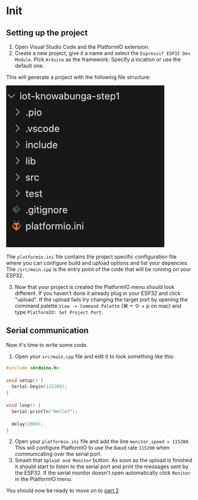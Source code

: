 # Init
## Setting up the project
1. Open Visual Studio Code and the PlatformIO extension.
2. Create a new project, give it a name and select the `Espressif ESP32 Dev Module`. Pick `Arduino` as the framework. Specify a location or use the default one.

This will generate a project with the following file structure:

![](images/project-layout.png)

The `platformio.ini` file contains the project specific configuration file where you can configure build and upload options and list your depencies.
The `/src/main.cpp` is the entry point of the code that will be running on your ESP32.

3. Now that your project is created the PlatformIO menu should look different. If you haven't done it already plug in your ESP32 and click "upload". If the upload fails try changing the target port by opening the command palette `View -> Command Palette` (⌘ + ⇧ + p on mac) and type `PlatformIO: Set Project Port`.

## Serial communication
Now it's time to write some code.
1. Open your `src/main.cpp` file and edit it to look something like this:
```cpp
#include <Arduino.h>

void setup() {
  Serial.begin(115200);
}

void loop() {
  Serial.println("Hello?");
  
  delay(2000);
}
```
2. Open your `platformio.ini` file and add the line `monitor_speed = 115200`. This will configure PlatformIO to use the baud rate `115200` when communicating over the serial port.
3. Smash that `Upload and Monitor` button. As soon as the upload is finished it should start to listen to the serial port and print the messages sent by the ESP32. If the serial monitor doesn't open automatically click `Monitor` in the PlatformIO menu.


You should now be ready to move on to [part 2](2.hardware-interfacing.md)

